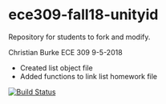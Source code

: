 # ece309-fall18-unityid
Repository for students to fork and modify.

Christian Burke
ECE 309
9-5-2018

* Created list object file
* Added functions to link list homework file

[![Build Status](https://travis-ci.org/jamesmtuck/ece309-fall18-unityid.svg?branch=master)](https://travis-ci.org/crburke3/ece309-fall18-crburke3)
